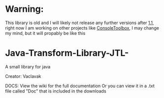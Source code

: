 # Warning:
This library is old and I will likely not release any further versions after [1.1](https://github.com/vaclavak/Java-Transform-Library-JTL-/releases), right now I am working on other projects like [ConsoleToolbox](https://github.com/vaclavak/ConsoleToolbox), I may change my mind, but it will propably be like this




# Java-Transform-Library-JTL-
A small library for java

Creator: Vaclavak

DOCS:
View the wiki for the full documentation
Or you can view it in a .txt file called "Doc" that is included in the downloads

